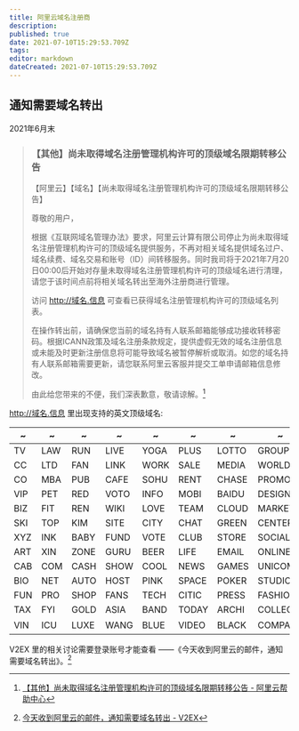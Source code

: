 ```yaml
---
title: 阿里云域名注册商
description: 
published: true
date: 2021-07-10T15:29:53.709Z
tags:
editor: markdown
dateCreated: 2021-07-10T15:29:53.709Z
---
```


## 通知需要域名转出

2021年6月末

> ### 【其他】尚未取得域名注册管理机构许可的顶级域名限期转移公告
>
> 【阿里云】【域名】【尚未取得域名注册管理机构许可的顶级域名限期转移公告】
>
> 尊敬的用户，
>
> 根据《互联网域名管理办法》要求，阿里云计算有限公司停止为尚未取得域名注册管理机构许可的顶级域名提供服务，不再对相关域名提供域名过户、域名续费、域名交易和账号（ID）间转移服务。同时我司将于2021年7月20日00:00后开始对存量未取得域名注册管理机构许可的顶级域名进行清理，请您于该时间点前将相关域名转出至海外注册商进行管理。
>
> 访问 <http://域名.信息> 可查看已获得域名注册管理机构许可的顶级域名列表。
>
> 在操作转出前，请确保您当前的域名持有人联系邮箱能够成功接收转移密码。根据ICANN政策及域名注册条款规定，提供虚假无效的域名注册信息或未能及时更新注册信息将可能导致域名被暂停解析或取消。如您的域名持有人联系邮箱需要更新，请您联系阿里云客服并提交工单申请邮箱信息修改。
>
> 由此给您带来的不便，我们深表歉意，敬请谅解。[^info720]

[^info720]: [【其他】尚未取得域名注册管理机构许可的顶级域名限期转移公告 - 阿里云帮助中心](https://web.archive.org/web/20210710023115/https://help.aliyun.com/noticelist/articleid/1060864985.html)

<http://域名.信息> 里出现支持的英文顶级域名:

| ~   | ~   | ~    | ~    | ~    | ~     | ~     | ~       | ~              |
| --- | --- | ---- | ---- | ---- | ----- | ----- | ------- | -------------- |
| TV  | LAW | RUN  | LIVE | YOGA | PLUS  | LOTTO | GROUP   | WEBSITE        |
| CC  | LTD | FAN  | LINK | WORK | SALE  | MEDIA | WORLD   | ORGANIC        |
| CO  | MBA | PUB  | CAFE | SOHU | RENT  | CHASE | PROMO   | THEATRE        |
| VIP | PET | RED  | VOTO | INFO | MOBI  | BAIDU | DESIGN  | STORAGE        |
| BIZ | FIT | REN  | WIKI | LOVE | TEAM  | CLOUD | MARKET  | ORGANIC        |
| SKI | TOP | KIM  | SITE | CITY | CHAT  | GREEN | CENTER  | MONSTER        |
| XYZ | INK | BABY | FUND | VOTE | CLUB  | STORE | SOCIAL  | SECURITY       |
| ART | XIN | ZONE | GURU | BEER | LIFE  | EMAIL | ONLINE  | SHOPPING       |
| CAB | COM | CASH | SHOW | COOL | NEWS  | GAMES | UNICOM  | JPMORGAN       |
| BIO | NET | AUTO | HOST | PINK | SPACE | POKER | STUDIO  | PROTECTION     |
| FUN | PRO | SHOP | FANS | TECH | CITIC | PRESS | FASHION | TECHNOLOGY     |
| TAX | FYI | GOLD | ASIA | BAND | TODAY | ARCHI | COLLEGE |                |
| VIN | ICU | LUXE | WANG | BLUE | VIDEO | BLACK | COMPANY | [域名.信息][h] |

[h]: https://archive.is/YnFEJ "http://域名.信息/"

V2EX 里的相关讨论需要登录账号才能查看 ——《今天收到阿里云的邮件，通知需要域名转出》。[^786427]

[^786427]: [今天收到阿里云的邮件，通知需要域名转出 - V2EX](https://www.v2ex.com/t/786427)
